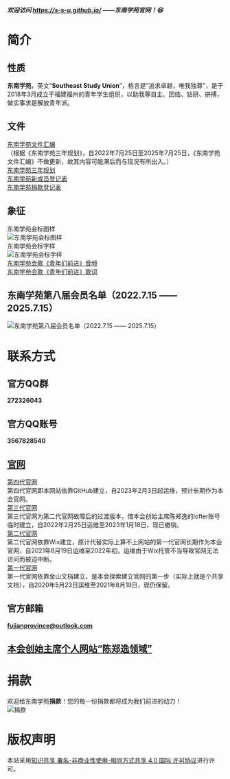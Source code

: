 ***欢迎访问 https://s-s-u.github.io/ ——东南学苑官网！😆***

# **简介**
> 
## **性质**
**东南学苑**，英文“**Southeast Study Union**”，格言是“追求卓越，唯我独尊”，是于2018年3月成立于福建福州的青年学生组织，以助我等自主、团结、钻研、拼搏，做实事求是解放青年派。  
## **文件**
[东南学苑文件汇编](https://github.com/fujianprovince/fujianprovince.github.io/files/9278191/default.pdf)  
（根据《东南学苑三年规划》，自2022年7月25日至2025年7月25日，《东南学苑文件汇编》不做更新，故其内容可能滞后而与现况有所出入。）  
[东南学苑三年规划](https://github.com/fujianprovince/fujianprovince.github.io/files/9278192/default.pdf)  
[东南学苑新成员登记表](https://docs.qq.com/form/fill/DVENsblhIRmRzampE?_w_tencentdocx_form=1)  
[东南学苑捐款登记表](https://docs.qq.com/form/fill/DVGxCRHZKTk9ZekNO?_w_tencentdocx_form=1)  
## **象征**
东南学苑会标图样  
![东南学苑会标图样](https://c2.im5i.com/2023/02/03/nq5yj.png)  
东南学苑会标字样  
![东南学苑会标字样](https://c2.im5i.com/2023/02/03/nqjpL.jpeg)  
[东南学苑会歌《青年们前进》音频](https://fujianprovince.github.io/anthem.mp3)  
[东南学苑会歌《青年们前进》歌词](https://github.com/fujianprovince/fujianprovince.github.io/files/9278292/default.pdf)  
## **东南学苑第八届会员名单（2022.7.15 —— 2025.7.15）**
![东南学苑第八届会员名单（2022.7.15 —— 2025.7.15）](https://c2.im5i.com/2023/02/03/nqHYS.png)  

# **联系方式**
> 
## **官方QQ群**
**272326043**  
## **官方QQ账号**
**3567828540**  
## [**官网**](https://s-s-u.github.io/ "即本网站")
[第四代官网](https://s-s-u.github.io/ "即本网站")  
第四代官网即本网站依靠GitHub建立，自2023年2月3日起运维，预计长期作为本会官网。  
[第三代官网](https://theweblog.lofter.com/ "https://theweblog.lofter.com/")  
第三代官网为第二代官网故障后的过渡版本，借本会创始主席陈郑逸的lofter账号临时建立，自2022年2月25日运维至2023年1月18日，现已撤销。  
[第二代官网](https://fujianprovince.wixsite.com/china "https://fujianprovince.wixsite.com/china")  
第二代官网依靠Wix建立，原计代替实际上算不上网站的第一代官网长期作为本会官网，自2021年8月19日运维至2022年初，运维由于Wix托管不当导致官网无法访问而被迫中断。  
[第一代官网](https://www.kdocs.cn/l/s7YsGOupX "https://www.kdocs.cn/l/s7YsGOupX")  
第一代官网依靠金山文档建立，是本会探索建立官网的第一步（实际上就是个共享文档），自2020年5月23日运维至2021年8月19日，现仍保留。  
## **官方邮箱**
**fujianprovince@outlook.com**  
## [**本会创始主席个人网站“陈郑逸领域”**](https://fujianprovince.github.io/ "https://fujianprovince.github.io/")  

# **捐款**
> 
欢迎给东南学苑**捐款**！您的每一份捐款都将成为我们前进的动力！  
![捐款](https://c2.im5i.com/2023/02/03/nqYbQ.png)  

# **版权声明**
> 
本站采用[知识共享 署名-非商业性使用-相同方式共享 4.0 国际 许可协议](https://creativecommons.org/licenses/by-nc-sa/4.0/deed.zh)进行许可。
